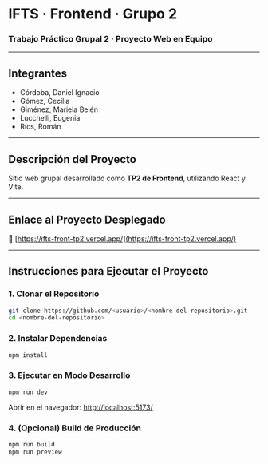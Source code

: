 # IFTS · Frontend · Grupo 2  
### Trabajo Práctico Grupal 2 · Proyecto Web en Equipo

---

## Integrantes
- Córdoba, Daniel Ignacio  
- Gómez, Cecilia  
- Giménez, Mariela Belén  
- Lucchelli, Eugenia  
- Ríos, Román  

---

## Descripción del Proyecto
Sitio web grupal desarrollado como **TP2 de Frontend**, utilizando React y Vite.

---

## Enlace al Proyecto Desplegado
🔗 [https://ifts-front-tp2.vercel.app/](https://ifts-front-tp2.vercel.app/)

---

## Instrucciones para Ejecutar el Proyecto

### 1. Clonar el Repositorio
```bash
git clone https://github.com/<usuario>/<nombre-del-repositorio>.git
cd <nombre-del-repositorio>
```

### 2. Instalar Dependencias
```bash
npm install
```

### 3. Ejecutar en Modo Desarrollo
```bash
npm run dev
```
Abrir en el navegador: [http://localhost:5173/](http://localhost:5173/)

### 4. (Opcional) Build de Producción
```bash
npm run build
npm run preview
```

